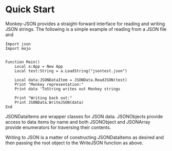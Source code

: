 # Quick Start #

Monkey-JSON provides a straight-forward interface for reading and writing JSON strings. The following is a simple example of reading from a JSON file and

```
Import json
Import mojo


Function Main()
	Local a:App = New App
	Local test:String = a.LoadString("jsontest.json")
	
	Local data:JSONDataItem = JSONData.ReadJSON(test)
	Print "Monkey representation:"
	Print data 'ToString writes out Monkey strings
	
	Print "Writing back out:"
	Print JSONData.WriteJSON(data)
End
```

JSONDataItems are wrapper classes for JSON data. JSONObjects provide access to data items by name and both JSONObject and JSONArray provide enumerators for traversing their contents.

Writing to JSON is a matter of constructing JSONDataItems as desired and then passing the root object to the WriteJSON function as above.
